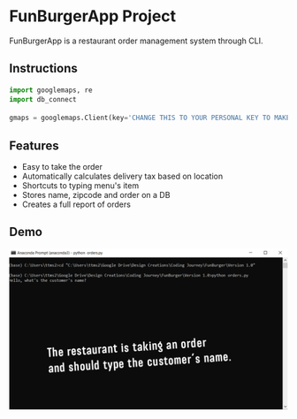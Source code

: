 # FunBurgerApp Project

FunBurgerApp is a restaurant order management system through CLI.

## Instructions

```python
import googlemaps, re
import db_connect

gmaps = googlemaps.Client(key='CHANGE THIS TO YOUR PERSONAL KEY TO MAKE IT WORK AGAIN')
```

## Features

* Easy to take the order
* Automatically calculates delivery tax based on location
* Shortcuts to typing menu's item
* Stores name, zipcode and order on a DB
* Creates a full report of orders

## Demo

![Demo](Gif_FunBurgerApp_version1.0.gif)
